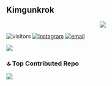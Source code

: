 <p align="center">
  <h2>Kimgunkrok</h2>
</p>
<p align="center">
  <a href="https://skillicons.dev">
    <img src="https://skillicons.dev/icons?i=github,arch,pytorch,react,vscode,bash,vite" />
  </a>
</p>

![visitors](https://visitor-badge.laobi.icu/badge?page_id=kimgunkrok123.kimgunkrok123) [![Instagram](https://img.shields.io/badge/Instagram-%23E4405F.svg?logo=Instagram&logoColor=white)](https://instagram.com/Kimg92748) [![email](https://img.shields.io/badge/Email-D14836?logo=gmail&logoColor=white)](mailto:kimgunkrok@gmail.com) 

![](https://github-readme-stats.vercel.app/api?username=kimgunkrok123&theme=dark&hide_border=false&include_all_commits=true&count_private=true)<br/>

### 🔝 Top Contributed Repo
![](https://github-contributor-stats.vercel.app/api?username=kimgunkrok123&limit=5&theme=dark&combine_all_yearly_contributions=true)

